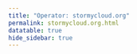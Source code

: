 ```yaml
---
title: "Operator: stormycloud.org"
permalink: stormycloud.org.html
datatable: true
hide_sidebar: true
---
```


<div>                        <script type="text/javascript">window.PlotlyConfig = {MathJaxConfig: 'local'};</script>
        <script src="https://cdn.plot.ly/plotly-2.4.2.min.js"></script>                <div id="1b428a53-99c0-429f-83a2-6bdc6bdf178b" class="plotly-graph-div" style="height:100%; width:100%;"></div>            <script type="text/javascript">                                    window.PLOTLYENV=window.PLOTLYENV || {};                                    if (document.getElementById("1b428a53-99c0-429f-83a2-6bdc6bdf178b")) {                    Plotly.newPlot(                        "1b428a53-99c0-429f-83a2-6bdc6bdf178b",                        [{"name":"exit probability (%)","type":"scatter","x":["2021-10-18","2021-10-19","2021-10-20","2021-10-21","2021-10-22","2021-10-23","2021-10-25","2021-10-27","2021-10-28","2021-10-29","2021-10-31","2021-11-01","2021-11-02","2021-11-03","2021-11-04","2021-11-05","2021-11-06","2021-11-07","2021-11-08","2021-11-09","2021-11-10","2021-11-11","2021-11-12","2021-11-13","2021-11-14","2021-11-15","2021-11-16","2021-11-17","2021-11-19","2021-11-20","2021-11-21","2021-11-22","2021-11-23","2021-11-24","2021-11-25","2021-11-27","2021-11-28","2021-11-29","2021-11-30","2021-12-01","2021-12-02","2021-12-03","2021-12-04","2021-12-05","2021-12-06","2021-12-07","2021-12-08","2021-12-09","2021-12-10","2021-12-11","2021-12-12","2021-12-13","2021-12-14","2021-12-15","2021-12-16","2021-12-17","2021-12-18","2021-12-19","2021-12-20","2021-12-21","2021-12-22","2021-12-23","2021-12-25","2021-12-26","2021-12-27","2021-12-28","2021-12-29","2021-12-30","2021-12-31","2022-01-01","2022-01-02","2022-01-03","2022-01-04","2022-01-05","2022-01-06","2022-01-07","2022-01-08","2022-01-09","2022-01-10","2022-01-11","2022-01-12","2022-01-13","2022-01-14","2022-01-15","2022-01-16","2022-01-17","2022-01-18","2022-01-19","2022-01-20","2022-01-21","2022-01-22","2022-01-23","2022-01-24","2022-01-25","2022-01-26","2022-01-27","2022-01-28","2022-01-29","2022-01-30","2022-01-31","2022-02-01","2022-02-02","2022-02-03","2022-02-04","2022-02-05","2022-02-06","2022-02-07","2022-02-08","2022-02-09","2022-02-10","2022-02-11","2022-02-12","2022-02-13","2022-02-14","2022-02-15","2022-02-16","2022-02-17","2022-02-18","2022-02-19","2022-02-20","2022-02-21","2022-02-22","2022-02-23","2022-02-24","2022-02-25","2022-02-26","2022-02-27","2022-02-28","2022-03-01","2022-03-02","2022-03-03","2022-03-04","2022-03-06","2022-03-07","2022-03-08","2022-03-09","2022-03-10","2022-03-11","2022-03-12","2022-03-13","2022-03-14","2022-03-15","2022-03-16","2022-03-17","2022-03-18","2022-03-19","2022-03-20","2022-03-21","2022-03-22","2022-03-23","2022-03-24","2022-03-25","2022-03-26","2022-03-27","2022-03-28","2022-03-29","2022-03-30","2022-03-31","2022-04-01","2022-04-02","2022-04-03","2022-04-04","2022-04-05","2022-04-06","2022-04-07","2022-04-08","2022-04-09","2022-04-10","2022-04-11","2022-04-12","2022-04-13","2022-04-14","2022-04-15","2022-04-16","2022-04-17","2022-04-18","2022-04-19","2022-04-20","2022-04-21","2022-04-22","2022-04-23","2022-04-24","2022-04-25","2022-04-26","2022-04-27","2022-04-28","2022-04-29","2022-04-30","2022-05-01","2022-05-02","2022-05-03","2022-05-04","2022-05-05","2022-05-06","2022-05-07","2022-05-08","2022-05-09","2022-05-10","2022-05-11","2022-05-12","2022-05-13","2022-05-14","2022-05-15","2022-05-16","2022-05-17","2022-05-18","2022-05-19","2022-05-20","2022-05-21","2022-05-22","2022-05-23","2022-05-24","2022-05-25","2022-05-26","2022-05-27","2022-05-28","2022-05-29"],"xaxis":"x","y":[0.0,0.0,0.0,0.0,0.0,0.0,0.03,0.08,0.1,0.12,0.17,0.25,0.26,0.32,0.38,0.46,0.48,0.47,0.47,0.57,0.68,0.7,0.67,0.67,0.7,0.09,0.08,0.08,0.08,0.08,0.07,0.0,0.05,0.06,0.05,0.04,0.04,0.04,0.04,0.0,0.0,0.0,0.0,0.0,null,null,null,0.0,0.02,0.05,0.09,0.15,0.18,0.23,0.3,0.31,0.33,0.41,0.45,0.47,0.49,0.49,0.56,0.59,0.59,0.62,0.64,0.66,0.71,0.75,0.79,0.83,0.89,0.9,0.94,0.93,0.9,0.88,0.94,0.98,0.9,0.72,0.79,0.78,0.74,1.0,0.86,0.86,0.83,0.78,0.54,0.0,0.0,0.0,0.03,0.05,0.0,0.0,0.0,0.09,0.14,0.25,0.28,0.28,0.33,0.29,0.29,0.29,0.29,0.34,0.37,0.4,0.42,0.47,0.0,0.0,0.51,0.5,0.51,0.46,0.45,0.46,0.49,0.58,0.61,0.63,0.64,0.63,0.62,0.64,0.61,0.61,0.58,0.58,0.55,0.56,0.59,0.53,0.56,0.56,0.57,0.58,0.58,0.6,0.63,0.59,0.6,0.67,0.7,0.69,0.73,0.78,0.88,0.9,1.01,0.98,1.01,1.05,1.04,1.05,1.04,1.01,1.03,1.04,1.04,1.05,1.06,1.05,1.05,0.68,0.56,0.52,0.9,0.87,0.52,0.53,0.91,0.94,0.99,1.15,1.2,1.28,1.35,1.89,2.03,1.98,1.97,1.98,1.96,1.87,1.86,1.89,1.95,1.88,1.78,1.74,1.75,1.72,1.76,1.77,1.8,1.91,1.79,1.77,1.74,1.72,1.72,1.64,1.6,1.65,1.56,1.54,1.55,1.27,1.45,1.48,1.51],"yaxis":"y"},{"name":"guard probability (%)","type":"scatter","x":["2021-10-18","2021-10-19","2021-10-20","2021-10-21","2021-10-22","2021-10-23","2021-10-25","2021-10-27","2021-10-28","2021-10-29","2021-10-31","2021-11-01","2021-11-02","2021-11-03","2021-11-04","2021-11-05","2021-11-06","2021-11-07","2021-11-08","2021-11-09","2021-11-10","2021-11-11","2021-11-12","2021-11-13","2021-11-14","2021-11-15","2021-11-16","2021-11-17","2021-11-19","2021-11-20","2021-11-21","2021-11-22","2021-11-23","2021-11-24","2021-11-25","2021-11-27","2021-11-28","2021-11-29","2021-11-30","2021-12-01","2021-12-02","2021-12-03","2021-12-04","2021-12-05","2021-12-06","2021-12-07","2021-12-08","2021-12-09","2021-12-10","2021-12-11","2021-12-12","2021-12-13","2021-12-14","2021-12-15","2021-12-16","2021-12-17","2021-12-18","2021-12-19","2021-12-20","2021-12-21","2021-12-22","2021-12-23","2021-12-25","2021-12-26","2021-12-27","2021-12-28","2021-12-29","2021-12-30","2021-12-31","2022-01-01","2022-01-02","2022-01-03","2022-01-04","2022-01-05","2022-01-06","2022-01-07","2022-01-08","2022-01-09","2022-01-10","2022-01-11","2022-01-12","2022-01-13","2022-01-14","2022-01-15","2022-01-16","2022-01-17","2022-01-18","2022-01-19","2022-01-20","2022-01-21","2022-01-22","2022-01-23","2022-01-24","2022-01-25","2022-01-26","2022-01-27","2022-01-28","2022-01-29","2022-01-30","2022-01-31","2022-02-01","2022-02-02","2022-02-03","2022-02-04","2022-02-05","2022-02-06","2022-02-07","2022-02-08","2022-02-09","2022-02-10","2022-02-11","2022-02-12","2022-02-13","2022-02-14","2022-02-15","2022-02-16","2022-02-17","2022-02-18","2022-02-19","2022-02-20","2022-02-21","2022-02-22","2022-02-23","2022-02-24","2022-02-25","2022-02-26","2022-02-27","2022-02-28","2022-03-01","2022-03-02","2022-03-03","2022-03-04","2022-03-06","2022-03-07","2022-03-08","2022-03-09","2022-03-10","2022-03-11","2022-03-12","2022-03-13","2022-03-14","2022-03-15","2022-03-16","2022-03-17","2022-03-18","2022-03-19","2022-03-20","2022-03-21","2022-03-22","2022-03-23","2022-03-24","2022-03-25","2022-03-26","2022-03-27","2022-03-28","2022-03-29","2022-03-30","2022-03-31","2022-04-01","2022-04-02","2022-04-03","2022-04-04","2022-04-05","2022-04-06","2022-04-07","2022-04-08","2022-04-09","2022-04-10","2022-04-11","2022-04-12","2022-04-13","2022-04-14","2022-04-15","2022-04-16","2022-04-17","2022-04-18","2022-04-19","2022-04-20","2022-04-21","2022-04-22","2022-04-23","2022-04-24","2022-04-25","2022-04-26","2022-04-27","2022-04-28","2022-04-29","2022-04-30","2022-05-01","2022-05-02","2022-05-03","2022-05-04","2022-05-05","2022-05-06","2022-05-07","2022-05-08","2022-05-09","2022-05-10","2022-05-11","2022-05-12","2022-05-13","2022-05-14","2022-05-15","2022-05-16","2022-05-17","2022-05-18","2022-05-19","2022-05-20","2022-05-21","2022-05-22","2022-05-23","2022-05-24","2022-05-25","2022-05-26","2022-05-27","2022-05-28","2022-05-29"],"xaxis":"x","y":[0.0,0.0,0.0,0.0,0.0,0.0,0.0,0.11,0.29,0.33,0.5,0.54,0.53,0.52,0.56,0.57,0.54,0.2,0.21,0.19,0.2,0.2,0.19,0.19,0.19,0.17,0.34,0.33,0.35,0.35,0.34,0.12,0.16,0.16,0.15,0.14,0.13,0.12,0.08,0.08,0.09,0.08,0.08,0.08,null,null,null,0.0,0.0,0.0,0.0,0.0,0.0,0.0,0.0,0.19,0.19,0.21,0.23,0.21,0.23,0.2,0.18,0.2,0.17,0.17,0.17,0.18,0.17,0.16,0.18,0.21,0.21,0.21,0.2,0.0,0.0,0.0,0.0,0.0,0.0,0.0,0.0,0.0,0.0,0.0,0.0,0.0,0.0,0.0,0.0,0.0,0.0,0.0,0.0,0.0,0.0,0.0,0.0,0.0,0.0,0.0,0.0,0.29,0.29,0.3,0.3,0.3,0.26,0.26,0.23,0.24,0.22,0.23,0.22,0.22,0.05,0.05,0.05,0.05,0.05,0.05,0.05,0.05,0.05,0.06,0.05,0.0,0.0,0.0,0.0,0.0,0.0,0.0,0.0,0.0,0.0,0.0,0.0,0.0,0.0,0.0,0.0,0.0,0.0,0.0,0.0,0.0,0.0,0.0,0.0,0.0,0.0,0.07,0.07,0.07,0.07,0.07,0.07,0.07,0.06,0.06,0.06,0.06,0.06,0.0,0.0,0.0,0.0,0.0,0.0,0.0,0.0,0.0,0.0,0.0,0.0,0.0,0.0,0.0,0.0,0.0,0.0,0.0,0.1,0.14,0.14,0.14,0.14,0.14,0.12,0.11,0.07,0.12,0.11,0.11,0.12,0.16,0.0,0.0,0.09,0.18,0.18,0.21,0.21,0.21,0.2,0.2,0.21,0.2,0.19,0.19,0.19,0.0,0.0,0.01,0.0],"yaxis":"y"},{"name":"advertised bandwidth","type":"scatter","x":["2021-10-18","2021-10-19","2021-10-20","2021-10-21","2021-10-22","2021-10-23","2021-10-25","2021-10-27","2021-10-28","2021-10-29","2021-10-31","2021-11-01","2021-11-02","2021-11-03","2021-11-04","2021-11-05","2021-11-06","2021-11-07","2021-11-08","2021-11-09","2021-11-10","2021-11-11","2021-11-12","2021-11-13","2021-11-14","2021-11-15","2021-11-16","2021-11-17","2021-11-19","2021-11-20","2021-11-21","2021-11-22","2021-11-23","2021-11-24","2021-11-25","2021-11-27","2021-11-28","2021-11-29","2021-11-30","2021-12-01","2021-12-02","2021-12-03","2021-12-04","2021-12-05","2021-12-06","2021-12-07","2021-12-08","2021-12-09","2021-12-10","2021-12-11","2021-12-12","2021-12-13","2021-12-14","2021-12-15","2021-12-16","2021-12-17","2021-12-18","2021-12-19","2021-12-20","2021-12-21","2021-12-22","2021-12-23","2021-12-25","2021-12-26","2021-12-27","2021-12-28","2021-12-29","2021-12-30","2021-12-31","2022-01-01","2022-01-02","2022-01-03","2022-01-04","2022-01-05","2022-01-06","2022-01-07","2022-01-08","2022-01-09","2022-01-10","2022-01-11","2022-01-12","2022-01-13","2022-01-14","2022-01-15","2022-01-16","2022-01-17","2022-01-18","2022-01-19","2022-01-20","2022-01-21","2022-01-22","2022-01-23","2022-01-24","2022-01-25","2022-01-26","2022-01-27","2022-01-28","2022-01-29","2022-01-30","2022-01-31","2022-02-01","2022-02-02","2022-02-03","2022-02-04","2022-02-05","2022-02-06","2022-02-07","2022-02-08","2022-02-09","2022-02-10","2022-02-11","2022-02-12","2022-02-13","2022-02-14","2022-02-15","2022-02-16","2022-02-17","2022-02-18","2022-02-19","2022-02-20","2022-02-21","2022-02-22","2022-02-23","2022-02-24","2022-02-25","2022-02-26","2022-02-27","2022-02-28","2022-03-01","2022-03-02","2022-03-03","2022-03-04","2022-03-06","2022-03-07","2022-03-08","2022-03-09","2022-03-10","2022-03-11","2022-03-12","2022-03-13","2022-03-14","2022-03-15","2022-03-16","2022-03-17","2022-03-18","2022-03-19","2022-03-20","2022-03-21","2022-03-22","2022-03-23","2022-03-24","2022-03-25","2022-03-26","2022-03-27","2022-03-28","2022-03-29","2022-03-30","2022-03-31","2022-04-01","2022-04-02","2022-04-03","2022-04-04","2022-04-05","2022-04-06","2022-04-07","2022-04-08","2022-04-09","2022-04-10","2022-04-11","2022-04-12","2022-04-13","2022-04-14","2022-04-15","2022-04-16","2022-04-17","2022-04-18","2022-04-19","2022-04-20","2022-04-21","2022-04-22","2022-04-23","2022-04-24","2022-04-25","2022-04-26","2022-04-27","2022-04-28","2022-04-29","2022-04-30","2022-05-01","2022-05-02","2022-05-03","2022-05-04","2022-05-05","2022-05-06","2022-05-07","2022-05-08","2022-05-09","2022-05-10","2022-05-11","2022-05-12","2022-05-13","2022-05-14","2022-05-15","2022-05-16","2022-05-17","2022-05-18","2022-05-19","2022-05-20","2022-05-21","2022-05-22","2022-05-23","2022-05-24","2022-05-25","2022-05-26","2022-05-27","2022-05-28","2022-05-29"],"xaxis":"x","y":[0.0,0.05,0.16,0.25,0.36,0.36,0.71,0.95,1.2,1.44,1.6,1.72,1.94,2.03,2.25,2.32,2.48,2.54,2.7,3.37,3.65,3.78,3.78,3.79,4.04,4.09,3.6,3.73,3.77,3.77,3.75,3.04,3.03,2.26,2.24,2.24,2.23,1.77,1.77,0.81,0.8,0.79,0.8,0.8,0.8,0.44,0.44,0.44,0.67,0.75,1.02,0.68,0.88,1.1,1.22,1.45,1.54,1.64,1.67,1.78,1.82,1.88,1.96,2.04,2.11,2.14,2.15,2.28,2.32,2.42,2.47,2.51,2.6,2.62,2.6,2.7,2.74,2.74,2.81,2.92,3.01,3.02,3.09,3.14,3.18,3.26,3.31,3.32,3.28,3.29,3.26,3.26,3.25,3.25,3.52,3.54,3.57,2.83,1.41,1.35,1.79,1.96,2.07,2.18,2.21,2.21,2.24,2.12,1.91,2.06,2.08,2.13,2.25,2.31,2.28,2.28,2.32,2.29,2.25,2.24,2.33,2.54,2.6,2.28,2.31,2.31,2.32,2.34,2.37,2.32,2.28,2.24,2.25,2.18,2.2,2.26,2.26,2.26,2.23,2.22,2.27,2.27,2.26,2.27,2.29,2.25,2.54,2.58,2.76,2.66,2.79,3.04,3.13,3.29,3.39,3.5,3.57,3.59,3.6,3.59,3.44,3.52,3.58,3.63,3.65,3.65,3.62,3.59,3.63,3.64,3.57,3.6,3.54,3.57,3.57,3.55,3.44,3.61,3.92,3.93,4.3,4.45,7.43,7.98,8.26,8.38,8.31,8.39,8.47,7.92,7.88,7.91,7.65,7.46,7.38,7.38,7.41,7.45,7.36,7.22,7.47,7.7,7.71,7.77,7.75,7.73,7.59,7.77,7.67,7.7,7.78,7.75,7.49,7.47,8.06,8.21,8.24],"yaxis":"y2"}],                        {"hovermode":"x","template":{"data":{"bar":[{"error_x":{"color":"#2a3f5f"},"error_y":{"color":"#2a3f5f"},"marker":{"line":{"color":"#E5ECF6","width":0.5},"pattern":{"fillmode":"overlay","size":10,"solidity":0.2}},"type":"bar"}],"barpolar":[{"marker":{"line":{"color":"#E5ECF6","width":0.5},"pattern":{"fillmode":"overlay","size":10,"solidity":0.2}},"type":"barpolar"}],"carpet":[{"aaxis":{"endlinecolor":"#2a3f5f","gridcolor":"white","linecolor":"white","minorgridcolor":"white","startlinecolor":"#2a3f5f"},"baxis":{"endlinecolor":"#2a3f5f","gridcolor":"white","linecolor":"white","minorgridcolor":"white","startlinecolor":"#2a3f5f"},"type":"carpet"}],"choropleth":[{"colorbar":{"outlinewidth":0,"ticks":""},"type":"choropleth"}],"contour":[{"colorbar":{"outlinewidth":0,"ticks":""},"colorscale":[[0.0,"#0d0887"],[0.1111111111111111,"#46039f"],[0.2222222222222222,"#7201a8"],[0.3333333333333333,"#9c179e"],[0.4444444444444444,"#bd3786"],[0.5555555555555556,"#d8576b"],[0.6666666666666666,"#ed7953"],[0.7777777777777778,"#fb9f3a"],[0.8888888888888888,"#fdca26"],[1.0,"#f0f921"]],"type":"contour"}],"contourcarpet":[{"colorbar":{"outlinewidth":0,"ticks":""},"type":"contourcarpet"}],"heatmap":[{"colorbar":{"outlinewidth":0,"ticks":""},"colorscale":[[0.0,"#0d0887"],[0.1111111111111111,"#46039f"],[0.2222222222222222,"#7201a8"],[0.3333333333333333,"#9c179e"],[0.4444444444444444,"#bd3786"],[0.5555555555555556,"#d8576b"],[0.6666666666666666,"#ed7953"],[0.7777777777777778,"#fb9f3a"],[0.8888888888888888,"#fdca26"],[1.0,"#f0f921"]],"type":"heatmap"}],"heatmapgl":[{"colorbar":{"outlinewidth":0,"ticks":""},"colorscale":[[0.0,"#0d0887"],[0.1111111111111111,"#46039f"],[0.2222222222222222,"#7201a8"],[0.3333333333333333,"#9c179e"],[0.4444444444444444,"#bd3786"],[0.5555555555555556,"#d8576b"],[0.6666666666666666,"#ed7953"],[0.7777777777777778,"#fb9f3a"],[0.8888888888888888,"#fdca26"],[1.0,"#f0f921"]],"type":"heatmapgl"}],"histogram":[{"marker":{"pattern":{"fillmode":"overlay","size":10,"solidity":0.2}},"type":"histogram"}],"histogram2d":[{"colorbar":{"outlinewidth":0,"ticks":""},"colorscale":[[0.0,"#0d0887"],[0.1111111111111111,"#46039f"],[0.2222222222222222,"#7201a8"],[0.3333333333333333,"#9c179e"],[0.4444444444444444,"#bd3786"],[0.5555555555555556,"#d8576b"],[0.6666666666666666,"#ed7953"],[0.7777777777777778,"#fb9f3a"],[0.8888888888888888,"#fdca26"],[1.0,"#f0f921"]],"type":"histogram2d"}],"histogram2dcontour":[{"colorbar":{"outlinewidth":0,"ticks":""},"colorscale":[[0.0,"#0d0887"],[0.1111111111111111,"#46039f"],[0.2222222222222222,"#7201a8"],[0.3333333333333333,"#9c179e"],[0.4444444444444444,"#bd3786"],[0.5555555555555556,"#d8576b"],[0.6666666666666666,"#ed7953"],[0.7777777777777778,"#fb9f3a"],[0.8888888888888888,"#fdca26"],[1.0,"#f0f921"]],"type":"histogram2dcontour"}],"mesh3d":[{"colorbar":{"outlinewidth":0,"ticks":""},"type":"mesh3d"}],"parcoords":[{"line":{"colorbar":{"outlinewidth":0,"ticks":""}},"type":"parcoords"}],"pie":[{"automargin":true,"type":"pie"}],"scatter":[{"marker":{"colorbar":{"outlinewidth":0,"ticks":""}},"type":"scatter"}],"scatter3d":[{"line":{"colorbar":{"outlinewidth":0,"ticks":""}},"marker":{"colorbar":{"outlinewidth":0,"ticks":""}},"type":"scatter3d"}],"scattercarpet":[{"marker":{"colorbar":{"outlinewidth":0,"ticks":""}},"type":"scattercarpet"}],"scattergeo":[{"marker":{"colorbar":{"outlinewidth":0,"ticks":""}},"type":"scattergeo"}],"scattergl":[{"marker":{"colorbar":{"outlinewidth":0,"ticks":""}},"type":"scattergl"}],"scattermapbox":[{"marker":{"colorbar":{"outlinewidth":0,"ticks":""}},"type":"scattermapbox"}],"scatterpolar":[{"marker":{"colorbar":{"outlinewidth":0,"ticks":""}},"type":"scatterpolar"}],"scatterpolargl":[{"marker":{"colorbar":{"outlinewidth":0,"ticks":""}},"type":"scatterpolargl"}],"scatterternary":[{"marker":{"colorbar":{"outlinewidth":0,"ticks":""}},"type":"scatterternary"}],"surface":[{"colorbar":{"outlinewidth":0,"ticks":""},"colorscale":[[0.0,"#0d0887"],[0.1111111111111111,"#46039f"],[0.2222222222222222,"#7201a8"],[0.3333333333333333,"#9c179e"],[0.4444444444444444,"#bd3786"],[0.5555555555555556,"#d8576b"],[0.6666666666666666,"#ed7953"],[0.7777777777777778,"#fb9f3a"],[0.8888888888888888,"#fdca26"],[1.0,"#f0f921"]],"type":"surface"}],"table":[{"cells":{"fill":{"color":"#EBF0F8"},"line":{"color":"white"}},"header":{"fill":{"color":"#C8D4E3"},"line":{"color":"white"}},"type":"table"}]},"layout":{"annotationdefaults":{"arrowcolor":"#2a3f5f","arrowhead":0,"arrowwidth":1},"autotypenumbers":"strict","coloraxis":{"colorbar":{"outlinewidth":0,"ticks":""}},"colorscale":{"diverging":[[0,"#8e0152"],[0.1,"#c51b7d"],[0.2,"#de77ae"],[0.3,"#f1b6da"],[0.4,"#fde0ef"],[0.5,"#f7f7f7"],[0.6,"#e6f5d0"],[0.7,"#b8e186"],[0.8,"#7fbc41"],[0.9,"#4d9221"],[1,"#276419"]],"sequential":[[0.0,"#0d0887"],[0.1111111111111111,"#46039f"],[0.2222222222222222,"#7201a8"],[0.3333333333333333,"#9c179e"],[0.4444444444444444,"#bd3786"],[0.5555555555555556,"#d8576b"],[0.6666666666666666,"#ed7953"],[0.7777777777777778,"#fb9f3a"],[0.8888888888888888,"#fdca26"],[1.0,"#f0f921"]],"sequentialminus":[[0.0,"#0d0887"],[0.1111111111111111,"#46039f"],[0.2222222222222222,"#7201a8"],[0.3333333333333333,"#9c179e"],[0.4444444444444444,"#bd3786"],[0.5555555555555556,"#d8576b"],[0.6666666666666666,"#ed7953"],[0.7777777777777778,"#fb9f3a"],[0.8888888888888888,"#fdca26"],[1.0,"#f0f921"]]},"colorway":["#636efa","#EF553B","#00cc96","#ab63fa","#FFA15A","#19d3f3","#FF6692","#B6E880","#FF97FF","#FECB52"],"font":{"color":"#2a3f5f"},"geo":{"bgcolor":"white","lakecolor":"white","landcolor":"#E5ECF6","showlakes":true,"showland":true,"subunitcolor":"white"},"hoverlabel":{"align":"left"},"hovermode":"closest","mapbox":{"style":"light"},"paper_bgcolor":"white","plot_bgcolor":"#E5ECF6","polar":{"angularaxis":{"gridcolor":"white","linecolor":"white","ticks":""},"bgcolor":"#E5ECF6","radialaxis":{"gridcolor":"white","linecolor":"white","ticks":""}},"scene":{"xaxis":{"backgroundcolor":"#E5ECF6","gridcolor":"white","gridwidth":2,"linecolor":"white","showbackground":true,"ticks":"","zerolinecolor":"white"},"yaxis":{"backgroundcolor":"#E5ECF6","gridcolor":"white","gridwidth":2,"linecolor":"white","showbackground":true,"ticks":"","zerolinecolor":"white"},"zaxis":{"backgroundcolor":"#E5ECF6","gridcolor":"white","gridwidth":2,"linecolor":"white","showbackground":true,"ticks":"","zerolinecolor":"white"}},"shapedefaults":{"line":{"color":"#2a3f5f"}},"ternary":{"aaxis":{"gridcolor":"white","linecolor":"white","ticks":""},"baxis":{"gridcolor":"white","linecolor":"white","ticks":""},"bgcolor":"#E5ECF6","caxis":{"gridcolor":"white","linecolor":"white","ticks":""}},"title":{"x":0.05},"xaxis":{"automargin":true,"gridcolor":"white","linecolor":"white","ticks":"","title":{"standoff":15},"zerolinecolor":"white","zerolinewidth":2},"yaxis":{"automargin":true,"gridcolor":"white","linecolor":"white","ticks":"","title":{"standoff":15},"zerolinecolor":"white","zerolinewidth":2}}},"xaxis":{"anchor":"y","domain":[0.0,0.94],"rangeselector":{"buttons":[{"count":7,"label":"week","step":"day","stepmode":"backward"},{"count":1,"label":"month","step":"month","stepmode":"backward"},{"count":6,"label":"6 months","step":"month","stepmode":"backward"},{"count":1,"label":"year","step":"year","stepmode":"backward"},{"step":"all"}]}},"yaxis":{"anchor":"x","domain":[0.0,1.0],"rangemode":"nonnegative","ticksuffix":"%","title":{"text":"exit / guard probability"}},"yaxis2":{"anchor":"x","overlaying":"y","rangemode":"nonnegative","side":"right","ticksuffix":" Gbit/s","title":{"text":"advertised bandwidth"}}},                        {"responsive": true}                    )                };                            </script>        </div>

Only proven relays are included in the graph and table. A proven relay claims to be part of a domain
and can be verified to be part of it via the
["well-known" URL or DNS records](https://nusenu.github.io/ContactInfo-Information-Sharing-Specification/#proof).

<div class="datatable-begin"></div>

| Nickname                                                                |   Mbit/s | Exit   | IPv4                                                   | IPv6                                                             | First Seen   | Tor Version   | AS Name                                    |
|:------------------------------------------------------------------------|---------:|:-------|:-------------------------------------------------------|:-----------------------------------------------------------------|:-------------|:--------------|:-------------------------------------------|
| [StormyCloudInc](w/relay/00B211F85E145B50890633CA9CB6B18262E51CD7.html) |       52 | Y      | [23.128.248.20](https://stat.ripe.net/23.128.248.20)   | [2602:fc05::20](https://stat.ripe.net/2602:fc05::20)             | 2022-01-24   | 0.4.7.7       | [DATAIDEAS-LLC](w/as_number/AS398355)      |
| [StormyCloudInc](w/relay/034B9A318A1D2D235B244482741E3A1F12E2A950.html) |      115 | Y      | [23.128.248.106](https://stat.ripe.net/23.128.248.106) | [2602:fc05::106](https://stat.ripe.net/2602:fc05::106)           | 2022-04-20   | 0.4.7.7       | [DATAIDEAS-LLC](w/as_number/AS398355)      |
| [StormyCloudInc](w/relay/037A9B1EF680151D1977B52CFFA948819B2F867A.html) |       58 | Y      | [23.128.248.10](https://stat.ripe.net/23.128.248.10)   | [2602:fc05::10](https://stat.ripe.net/2602:fc05::10)             | 2022-01-23   | 0.4.7.7       | [DATAIDEAS-LLC](w/as_number/AS398355)      |
| [StormyCloudInc](w/relay/04C4FCDE7AA0BFCC16A3239A619F7A910A51DCEC.html) |       82 | Y      | [23.128.248.90](https://stat.ripe.net/23.128.248.90)   | [2602:fc05::90](https://stat.ripe.net/2602:fc05::90)             | 2022-04-20   | 0.4.7.7       | [DATAIDEAS-LLC](w/as_number/AS398355)      |
| [StormyCloudInc](w/relay/0A5EE342140AF65850A0D1CCEF0ECB3223AFA24F.html) |       52 | Y      | [23.128.248.31](https://stat.ripe.net/23.128.248.31)   | [2602:fc05::31](https://stat.ripe.net/2602:fc05::31)             | 2022-02-09   | 0.4.7.7       | [DATAIDEAS-LLC](w/as_number/AS398355)      |
| [StormyCloudInc](w/relay/0ADB159F5297ED37D42840CB867A9D849EF5B8C1.html) |       92 | Y      | [23.128.248.105](https://stat.ripe.net/23.128.248.105) | [2602:fc05::105](https://stat.ripe.net/2602:fc05::105)           | 2022-04-20   | 0.4.7.7       | [DATAIDEAS-LLC](w/as_number/AS398355)      |
| [StormyCloudInc](w/relay/148AE8A8B3D9AD6D7245EFD4FA430D54CC658381.html) |       85 | Y      | [23.128.248.101](https://stat.ripe.net/23.128.248.101) | [2602:fc05::101](https://stat.ripe.net/2602:fc05::101)           | 2022-04-20   | 0.4.7.7       | [DATAIDEAS-LLC](w/as_number/AS398355)      |
| [StormyCloudInc](w/relay/14DDE2215534AFB444E44AA6155892C8268B98FF.html) |       93 | Y      | [23.128.248.98](https://stat.ripe.net/23.128.248.98)   | [2602:fc05::98](https://stat.ripe.net/2602:fc05::98)             | 2022-04-20   | 0.4.7.7       | [DATAIDEAS-LLC](w/as_number/AS398355)      |
| [StormyCloudInc](w/relay/166443CA1BE8020A9479B117E7ADB061CF8F7852.html) |       45 | Y      | [23.128.248.27](https://stat.ripe.net/23.128.248.27)   | [2602:fc05::27](https://stat.ripe.net/2602:fc05::27)             | 2022-01-25   | 0.4.7.7       | [DATAIDEAS-LLC](w/as_number/AS398355)      |
| [StormyCloudInc](w/relay/16D56A08617FA30069AE21A98682497C1409D560.html) |      104 | Y      | [23.128.248.77](https://stat.ripe.net/23.128.248.77)   | [2602:fc05::77](https://stat.ripe.net/2602:fc05::77)             | 2022-04-19   | 0.4.7.7       | [DATAIDEAS-LLC](w/as_number/AS398355)      |
| [StormyCloudInc](w/relay/19B53DE3B97AEE85A90D44F0F06C1AE69FF62237.html) |      461 | N      | [135.181.129.26](https://stat.ripe.net/135.181.129.26) | [2a01:4f9:4b:200d::2](https://stat.ripe.net/2a01:4f9:4b:200d::2) | 2022-02-01   | 0.4.7.7       | [Hetzner Online GmbH](w/as_number/AS24940) |
| [StormyCloudInc](w/relay/1FD3278BAB4AF53F6A909F6DB072BCEFC50F001A.html) |       60 | Y      | [23.128.248.55](https://stat.ripe.net/23.128.248.55)   | [2602:fc05::55](https://stat.ripe.net/2602:fc05::55)             | 2022-03-18   | 0.4.7.7       | [DATAIDEAS-LLC](w/as_number/AS398355)      |
| [StormyCloudInc](w/relay/226E9C2384648420EED8A3E863EAABB2EF477384.html) |       57 | Y      | [23.128.248.65](https://stat.ripe.net/23.128.248.65)   | [2602:fc05::65](https://stat.ripe.net/2602:fc05::65)             | 2022-03-18   | 0.4.7.7       | [DATAIDEAS-LLC](w/as_number/AS398355)      |
| [StormyCloudInc](w/relay/2915EBDBA5D4DAE9C06CE70E366C04C912EDB781.html) |       98 | Y      | [23.128.248.72](https://stat.ripe.net/23.128.248.72)   | [2602:fc05::72](https://stat.ripe.net/2602:fc05::72)             | 2022-04-19   | 0.4.7.7       | [DATAIDEAS-LLC](w/as_number/AS398355)      |
| [StormyCloudInc](w/relay/29D3E5CD4454E08EDB616B8DE47D0672AC010008.html) |      106 | Y      | [23.128.248.73](https://stat.ripe.net/23.128.248.73)   | [2602:fc05::73](https://stat.ripe.net/2602:fc05::73)             | 2022-04-19   | 0.4.7.7       | [DATAIDEAS-LLC](w/as_number/AS398355)      |
| [StormyCloudInc](w/relay/2A20F8E474ED326922926611046312F9012A1039.html) |       72 | Y      | [23.128.248.51](https://stat.ripe.net/23.128.248.51)   | [2602:fc05::51](https://stat.ripe.net/2602:fc05::51)             | 2022-03-18   | 0.4.7.7       | [DATAIDEAS-LLC](w/as_number/AS398355)      |
| [StormyCloudInc](w/relay/2BC1779CF325C5E4A6C0A5F958E458ED104CCEA7.html) |       55 | Y      | [23.128.248.24](https://stat.ripe.net/23.128.248.24)   | [2602:fc05::24](https://stat.ripe.net/2602:fc05::24)             | 2022-01-25   | 0.4.7.7       | [DATAIDEAS-LLC](w/as_number/AS398355)      |
| [StormyCloudInc](w/relay/2BDDA4D4F0B5ABA0151D1CB539A89070561FB70E.html) |       49 | Y      | [23.128.248.46](https://stat.ripe.net/23.128.248.46)   | [2602:fc05::46](https://stat.ripe.net/2602:fc05::46)             | 2022-02-21   | 0.4.7.7       | [DATAIDEAS-LLC](w/as_number/AS398355)      |
| [StormyCloudInc](w/relay/3058098EB5BE28A8DE2984FBBAEC76B12DAD312C.html) |       70 | Y      | [23.128.248.54](https://stat.ripe.net/23.128.248.54)   | [2602:fc05::54](https://stat.ripe.net/2602:fc05::54)             | 2022-03-18   | 0.4.7.7       | [DATAIDEAS-LLC](w/as_number/AS398355)      |
| [StormyCloudInc](w/relay/30B53D30B0A837D514EE4B7414A61EAE1F739697.html) |       66 | Y      | [23.128.248.108](https://stat.ripe.net/23.128.248.108) | [2602:fc05::108](https://stat.ripe.net/2602:fc05::108)           | 2022-05-03   | 0.4.7.7       | [DATAIDEAS-LLC](w/as_number/AS398355)      |
| [StormyCloudInc](w/relay/3AD93704B1EFFA79F2BF09CAB7ADCC334D0BEF7A.html) |       45 | Y      | [23.128.248.16](https://stat.ripe.net/23.128.248.16)   | [2602:fc05::16](https://stat.ripe.net/2602:fc05::16)             | 2022-01-24   | 0.4.7.7       | [DATAIDEAS-LLC](w/as_number/AS398355)      |
| [StormyCloudInc](w/relay/3CDCF690D4EF3501D9C6CC281BEE3ED5B299A82D.html) |       42 | Y      | [23.128.248.33](https://stat.ripe.net/23.128.248.33)   | [2602:fc05::33](https://stat.ripe.net/2602:fc05::33)             | 2022-02-19   | 0.4.7.7       | [DATAIDEAS-LLC](w/as_number/AS398355)      |
| [StormyCloudInc](w/relay/3DD7408DBB9EBC9474E3C8E40E4467EADD842B99.html) |       92 | Y      | [23.128.248.71](https://stat.ripe.net/23.128.248.71)   | [2602:fc05::71](https://stat.ripe.net/2602:fc05::71)             | 2022-04-19   | 0.4.7.7       | [DATAIDEAS-LLC](w/as_number/AS398355)      |
| [StormyCloudInc](w/relay/3EF489E1F8EDA383286769CBF90E3CB18B0F71CF.html) |       48 | Y      | [23.128.248.17](https://stat.ripe.net/23.128.248.17)   | [2602:fc05::17](https://stat.ripe.net/2602:fc05::17)             | 2022-01-24   | 0.4.7.7       | [DATAIDEAS-LLC](w/as_number/AS398355)      |
| [StormyCloudInc](w/relay/409E467254EB937F3F31BED3DC664D155064C79E.html) |       43 | Y      | [23.128.248.39](https://stat.ripe.net/23.128.248.39)   | [2602:fc05::39](https://stat.ripe.net/2602:fc05::39)             | 2022-02-21   | 0.4.7.7       | [DATAIDEAS-LLC](w/as_number/AS398355)      |
| [StormyCloudInc](w/relay/41DEB739D6945A0A16E9252D8E72CBF713D191BD.html) |       42 | Y      | [23.128.248.32](https://stat.ripe.net/23.128.248.32)   | [2602:fc05::32](https://stat.ripe.net/2602:fc05::32)             | 2022-02-19   | 0.4.7.7       | [DATAIDEAS-LLC](w/as_number/AS398355)      |
| [StormyCloudInc](w/relay/44F9E17F0368BEF8D87283E72ECAE2C1DC4F9B50.html) |      122 | Y      | [23.128.248.80](https://stat.ripe.net/23.128.248.80)   | [2602:fc05::80](https://stat.ripe.net/2602:fc05::80)             | 2022-04-19   | 0.4.7.7       | [DATAIDEAS-LLC](w/as_number/AS398355)      |
| [StormyCloudInc](w/relay/455FD241FACDD3405EC5A8F09A8CBEE9A2EF3D16.html) |      102 | Y      | [23.128.248.82](https://stat.ripe.net/23.128.248.82)   | [2602:fc05::82](https://stat.ripe.net/2602:fc05::82)             | 2022-04-19   | 0.4.7.7       | [DATAIDEAS-LLC](w/as_number/AS398355)      |
| [StormyCloudInc](w/relay/45B15C47D255070B24B4BF39876E3E39C8789719.html) |       96 | Y      | [23.128.248.93](https://stat.ripe.net/23.128.248.93)   | [2602:fc05::93](https://stat.ripe.net/2602:fc05::93)             | 2022-04-20   | 0.4.7.7       | [DATAIDEAS-LLC](w/as_number/AS398355)      |
| [StormyCloudInc](w/relay/45B93DC1EF220C09AB8ACBA4089C40E6B3905795.html) |      114 | Y      | [23.128.248.67](https://stat.ripe.net/23.128.248.67)   | [2602:fc05::67](https://stat.ripe.net/2602:fc05::67)             | 2022-04-19   | 0.4.7.7       | [DATAIDEAS-LLC](w/as_number/AS398355)      |
| [StormyCloudInc](w/relay/4AD55DFE8D81FEB8AB3ED7DFEDF5683A8549212C.html) |       66 | Y      | [23.128.248.89](https://stat.ripe.net/23.128.248.89)   | [2602:fc05::89](https://stat.ripe.net/2602:fc05::89)             | 2022-04-20   | 0.4.7.7       | [DATAIDEAS-LLC](w/as_number/AS398355)      |
| [StormyCloudInc](w/relay/4B0BC0CD47B93EB98CB2D624C634143F5BD62BF6.html) |       57 | Y      | [23.128.248.30](https://stat.ripe.net/23.128.248.30)   | [2602:fc05::30](https://stat.ripe.net/2602:fc05::30)             | 2022-02-09   | 0.4.7.7       | [DATAIDEAS-LLC](w/as_number/AS398355)      |
| [StormyCloudInc](w/relay/4CF532E6EAB191A6395746C29F17FA1E2C6E7362.html) |       80 | Y      | [23.128.248.87](https://stat.ripe.net/23.128.248.87)   | [2602:fc05::87](https://stat.ripe.net/2602:fc05::87)             | 2022-04-20   | 0.4.7.7       | [DATAIDEAS-LLC](w/as_number/AS398355)      |
| [StormyCloudInc](w/relay/4D4DF9757EFDCD02FD35B40F976570F5361852AF.html) |       82 | Y      | [23.128.248.81](https://stat.ripe.net/23.128.248.81)   | [2602:fc05::81](https://stat.ripe.net/2602:fc05::81)             | 2022-04-19   | 0.4.7.7       | [DATAIDEAS-LLC](w/as_number/AS398355)      |
| [StormyCloudInc](w/relay/505402046A183ABDEAB90A9C57C323C3B0B72429.html) |       47 | Y      | [23.128.248.40](https://stat.ripe.net/23.128.248.40)   | [2602:fc05::40](https://stat.ripe.net/2602:fc05::40)             | 2022-02-21   | 0.4.7.7       | [DATAIDEAS-LLC](w/as_number/AS398355)      |
| [StormyCloudInc](w/relay/53B731873343DDE07675DF4D75C4937F499C678B.html) |      108 | Y      | [23.128.248.94](https://stat.ripe.net/23.128.248.94)   | [2602:fc05::94](https://stat.ripe.net/2602:fc05::94)             | 2022-04-20   | 0.4.7.7       | [DATAIDEAS-LLC](w/as_number/AS398355)      |
| [StormyCloudInc](w/relay/53FD4DFA80B269D8D59245B1BC0A7DD8E3E38466.html) |       74 | Y      | [23.128.248.78](https://stat.ripe.net/23.128.248.78)   | [2602:fc05::78](https://stat.ripe.net/2602:fc05::78)             | 2022-04-19   | 0.4.7.7       | [DATAIDEAS-LLC](w/as_number/AS398355)      |
| [StormyCloudInc](w/relay/5535843F76703CFE1DA7DAF58AA69D53FF094F13.html) |      102 | Y      | [23.128.248.95](https://stat.ripe.net/23.128.248.95)   | [2602:fc05::95](https://stat.ripe.net/2602:fc05::95)             | 2022-04-20   | 0.4.7.7       | [DATAIDEAS-LLC](w/as_number/AS398355)      |
| [StormyCloudInc](w/relay/5F359C00B481B9DF0427CB09F1F32B78C28ECAB4.html) |       71 | Y      | [23.128.248.59](https://stat.ripe.net/23.128.248.59)   | [2602:fc05::59](https://stat.ripe.net/2602:fc05::59)             | 2022-03-18   | 0.4.7.7       | [DATAIDEAS-LLC](w/as_number/AS398355)      |
| [StormyCloudInc](w/relay/667F755FC8D61303987D3B0554FB5F79ED8BFD21.html) |       48 | Y      | [23.128.248.45](https://stat.ripe.net/23.128.248.45)   | [2602:fc05::45](https://stat.ripe.net/2602:fc05::45)             | 2022-02-21   | 0.4.7.7       | [DATAIDEAS-LLC](w/as_number/AS398355)      |
| [StormyCloudInc](w/relay/68150AD734D9EF635534475BFC086C7957393D16.html) |       94 | Y      | [23.128.248.63](https://stat.ripe.net/23.128.248.63)   | [2602:fc05::63](https://stat.ripe.net/2602:fc05::63)             | 2022-03-18   | 0.4.7.7       | [DATAIDEAS-LLC](w/as_number/AS398355)      |
| [StormyCloudInc](w/relay/688B36D35246AA012F15E5B4482B77F99A7C30E5.html) |       55 | Y      | [23.128.248.34](https://stat.ripe.net/23.128.248.34)   | [2602:fc05::34](https://stat.ripe.net/2602:fc05::34)             | 2022-02-20   | 0.4.7.7       | [DATAIDEAS-LLC](w/as_number/AS398355)      |
| [StormyCloudInc](w/relay/6BE96754BD61056E3A36E1009248AB76D4A943E3.html) |       73 | Y      | [23.128.248.83](https://stat.ripe.net/23.128.248.83)   | [2602:fc05::83](https://stat.ripe.net/2602:fc05::83)             | 2022-04-20   | 0.4.7.7       | [DATAIDEAS-LLC](w/as_number/AS398355)      |
| [StormyCloudInc](w/relay/6DE892043698C837C58E374E9130F3FD37422DD1.html) |       96 | Y      | [23.128.248.102](https://stat.ripe.net/23.128.248.102) | [2602:fc05::102](https://stat.ripe.net/2602:fc05::102)           | 2022-04-20   | 0.4.7.7       | [DATAIDEAS-LLC](w/as_number/AS398355)      |
| [StormyCloudInc](w/relay/6EA904BE17DB5CF37EB9416ECB73C24A7FED057E.html) |       49 | Y      | [23.128.248.12](https://stat.ripe.net/23.128.248.12)   | [2602:fc05::12](https://stat.ripe.net/2602:fc05::12)             | 2022-01-23   | 0.4.7.7       | [DATAIDEAS-LLC](w/as_number/AS398355)      |
| [StormyCloudInc](w/relay/735A513088A7598B568DF6E89011787F29C638EC.html) |      115 | Y      | [23.128.248.96](https://stat.ripe.net/23.128.248.96)   | [2602:fc05::96](https://stat.ripe.net/2602:fc05::96)             | 2022-04-20   | 0.4.7.7       | [DATAIDEAS-LLC](w/as_number/AS398355)      |
| [StormyCloudInc](w/relay/76B3B62839BC59822FC09C0E80435DD0524083D3.html) |       46 | Y      | [23.128.248.15](https://stat.ripe.net/23.128.248.15)   | [2602:fc05::15](https://stat.ripe.net/2602:fc05::15)             | 2022-01-24   | 0.4.7.7       | [DATAIDEAS-LLC](w/as_number/AS398355)      |
| [StormyCloudInc](w/relay/77122969E45B22F1BD5D1421F200048086E75AF0.html) |       45 | Y      | [23.128.248.49](https://stat.ripe.net/23.128.248.49)   | [2602:fc05::49](https://stat.ripe.net/2602:fc05::49)             | 2022-02-21   | 0.4.7.7       | [DATAIDEAS-LLC](w/as_number/AS398355)      |
| [StormyCloudInc](w/relay/7A3FF53E727429AC30BAAD1074F4EE5381F67A6F.html) |       62 | Y      | [23.128.248.62](https://stat.ripe.net/23.128.248.62)   | [2602:fc05::62](https://stat.ripe.net/2602:fc05::62)             | 2022-03-18   | 0.4.7.7       | [DATAIDEAS-LLC](w/as_number/AS398355)      |
| [StormyCloudInc](w/relay/7C7F68333B0E5B4D39B52D88AB864FDF41F998EB.html) |       44 | Y      | [23.128.248.37](https://stat.ripe.net/23.128.248.37)   | [2602:fc05::37](https://stat.ripe.net/2602:fc05::37)             | 2022-02-20   | 0.4.7.7       | [DATAIDEAS-LLC](w/as_number/AS398355)      |
| [StormyCloudInc](w/relay/7E7737831BEEB5EE423F37E127112F1E3C5419CF.html) |       50 | Y      | [23.128.248.18](https://stat.ripe.net/23.128.248.18)   | [2602:fc05::18](https://stat.ripe.net/2602:fc05::18)             | 2022-01-24   | 0.4.7.7       | [DATAIDEAS-LLC](w/as_number/AS398355)      |
| [StormyCloudInc](w/relay/83639B40CB33CC87BB75E6E1BCEE9F1C127BF789.html) |       89 | Y      | [23.128.248.91](https://stat.ripe.net/23.128.248.91)   | [2602:fc05::91](https://stat.ripe.net/2602:fc05::91)             | 2022-04-20   | 0.4.7.7       | [DATAIDEAS-LLC](w/as_number/AS398355)      |
| [StormyCloudInc](w/relay/85422BC1612840FA70EB70ECCD9F66D0D397719B.html) |       42 | Y      | [23.128.248.25](https://stat.ripe.net/23.128.248.25)   | [2602:fc05::25](https://stat.ripe.net/2602:fc05::25)             | 2022-01-25   | 0.4.7.7       | [DATAIDEAS-LLC](w/as_number/AS398355)      |
| [StormyCloudInc](w/relay/8B7B790C87496902E834E4B6A9190F9D46022454.html) |       48 | Y      | [23.128.248.36](https://stat.ripe.net/23.128.248.36)   | [2602:fc05::36](https://stat.ripe.net/2602:fc05::36)             | 2022-02-20   | 0.4.7.7       | [DATAIDEAS-LLC](w/as_number/AS398355)      |
| [StormyCloudInc](w/relay/8D48F5BB9D6479E60FA9138FE6D62E8395AFC43D.html) |      104 | Y      | [23.128.248.99](https://stat.ripe.net/23.128.248.99)   | [2602:fc05::99](https://stat.ripe.net/2602:fc05::99)             | 2022-04-20   | 0.4.7.7       | [DATAIDEAS-LLC](w/as_number/AS398355)      |
| [StormyCloudInc](w/relay/8E90D504E39A4532AA69688CE5098ACF4B97852C.html) |       77 | Y      | [23.128.248.107](https://stat.ripe.net/23.128.248.107) | [2602:fc05::107](https://stat.ripe.net/2602:fc05::107)           | 2022-05-03   | 0.4.7.7       | [DATAIDEAS-LLC](w/as_number/AS398355)      |
| [StormyCloudInc](w/relay/8F32C089CD71D6FB1012FD6EC1EC0438A57F32C5.html) |       44 | Y      | [23.128.248.23](https://stat.ripe.net/23.128.248.23)   | [2602:fc05::23](https://stat.ripe.net/2602:fc05::23)             | 2022-01-25   | 0.4.7.7       | [DATAIDEAS-LLC](w/as_number/AS398355)      |
| [StormyCloudInc](w/relay/8FFA62DEB796D18DA8CAA9A95E0B1F60CDDDCB50.html) |       50 | Y      | [23.128.248.14](https://stat.ripe.net/23.128.248.14)   | [2602:fc05::14](https://stat.ripe.net/2602:fc05::14)             | 2022-01-23   | 0.4.7.7       | [DATAIDEAS-LLC](w/as_number/AS398355)      |
| [StormyCloudInc](w/relay/945FD7E1B45A31037C4C449E166855357B809478.html) |       89 | Y      | [23.128.248.35](https://stat.ripe.net/23.128.248.35)   | [2602:fc05::35](https://stat.ripe.net/2602:fc05::35)             | 2022-02-20   | 0.4.7.7       | [DATAIDEAS-LLC](w/as_number/AS398355)      |
| [StormyCloudInc](w/relay/9ADF5CD338C7961831C8A05877C5A2BAAFC80E23.html) |       48 | Y      | [23.128.248.38](https://stat.ripe.net/23.128.248.38)   | [2602:fc05::38](https://stat.ripe.net/2602:fc05::38)             | 2022-02-21   | 0.4.7.7       | [DATAIDEAS-LLC](w/as_number/AS398355)      |
| [StormyCloudInc](w/relay/9B65209A23D357B16A2C4FE6F3AA387C971A0BBA.html) |      104 | Y      | [23.128.248.76](https://stat.ripe.net/23.128.248.76)   | [2602:fc05::76](https://stat.ripe.net/2602:fc05::76)             | 2022-04-19   | 0.4.7.7       | [DATAIDEAS-LLC](w/as_number/AS398355)      |
| [StormyCloudInc](w/relay/9C7D6A3AFA4A87B696A5D73F6739C7D76F78CE3C.html) |       83 | Y      | [23.128.248.88](https://stat.ripe.net/23.128.248.88)   | [2602:fc05::88](https://stat.ripe.net/2602:fc05::88)             | 2022-04-20   | 0.4.7.7       | [DATAIDEAS-LLC](w/as_number/AS398355)      |
| [StormyCloudInc](w/relay/9D8B82B4BB12C3DBD5C681D6B483ADED29DF4A42.html) |       84 | Y      | [23.128.248.85](https://stat.ripe.net/23.128.248.85)   | [2602:fc05::85](https://stat.ripe.net/2602:fc05::85)             | 2022-04-20   | 0.4.7.7       | [DATAIDEAS-LLC](w/as_number/AS398355)      |
| [StormyCloudInc](w/relay/A00FAA3F0F84F8B118D337660FF0AA4E3E32AE5A.html) |       42 | Y      | [23.128.248.21](https://stat.ripe.net/23.128.248.21)   | [2602:fc05::21](https://stat.ripe.net/2602:fc05::21)             | 2022-01-25   | 0.4.7.7       | [DATAIDEAS-LLC](w/as_number/AS398355)      |
| [StormyCloudInc](w/relay/A5FCCC93BAD75F95A763AF5E11D487279182510C.html) |       70 | Y      | [23.128.248.109](https://stat.ripe.net/23.128.248.109) | [2602:fc05::109](https://stat.ripe.net/2602:fc05::109)           | 2022-05-03   | 0.4.7.7       | [DATAIDEAS-LLC](w/as_number/AS398355)      |
| [StormyCloudInc](w/relay/A8587BA166CD99FEFC2A64ECE987E358776908D1.html) |       45 | Y      | [23.128.248.41](https://stat.ripe.net/23.128.248.41)   | [2602:fc05::41](https://stat.ripe.net/2602:fc05::41)             | 2022-02-21   | 0.4.7.7       | [DATAIDEAS-LLC](w/as_number/AS398355)      |
| [StormyCloudInc](w/relay/A88CE4546B3165A03E4099260B93294BE750532A.html) |       50 | Y      | [23.128.248.26](https://stat.ripe.net/23.128.248.26)   | [2602:fc05::26](https://stat.ripe.net/2602:fc05::26)             | 2022-01-25   | 0.4.7.7       | [DATAIDEAS-LLC](w/as_number/AS398355)      |
| [StormyCloudInc](w/relay/AAC8AAA8FA3B8DF73BF490D60E7C24E42D753C3F.html) |       66 | Y      | [23.128.248.52](https://stat.ripe.net/23.128.248.52)   | [2602:fc05::52](https://stat.ripe.net/2602:fc05::52)             | 2022-03-18   | 0.4.7.7       | [DATAIDEAS-LLC](w/as_number/AS398355)      |
| [StormyCloudInc](w/relay/B09550F342100A8146AB5270AC557BFCDF233E8E.html) |       61 | Y      | [23.128.248.43](https://stat.ripe.net/23.128.248.43)   | [2602:fc05::43](https://stat.ripe.net/2602:fc05::43)             | 2022-02-21   | 0.4.7.7       | [DATAIDEAS-LLC](w/as_number/AS398355)      |
| [StormyCloudInc](w/relay/B26DE3EB54909EFD3C15CE8DC339A0CCB69945BE.html) |       79 | Y      | [23.128.248.103](https://stat.ripe.net/23.128.248.103) | [2602:fc05::103](https://stat.ripe.net/2602:fc05::103)           | 2022-04-20   | 0.4.7.7       | [DATAIDEAS-LLC](w/as_number/AS398355)      |
| [StormyCloudInc](w/relay/B3FB77094B42D6737A972D271687A85FACE9E55D.html) |      113 | Y      | [23.128.248.97](https://stat.ripe.net/23.128.248.97)   | [2602:fc05::97](https://stat.ripe.net/2602:fc05::97)             | 2022-04-20   | 0.4.7.7       | [DATAIDEAS-LLC](w/as_number/AS398355)      |
| [StormyCloudInc](w/relay/B5620AEA8C401C3A84AD629C56C787CB4A7544E5.html) |       85 | Y      | [23.128.248.66](https://stat.ripe.net/23.128.248.66)   | [2602:fc05::66](https://stat.ripe.net/2602:fc05::66)             | 2022-04-10   | 0.4.7.7       | [DATAIDEAS-LLC](w/as_number/AS398355)      |
| [StormyCloudInc](w/relay/B5B1877E20FDCB0B4F92400FFF198ED07A4B3C4A.html) |       72 | Y      | [23.128.248.104](https://stat.ripe.net/23.128.248.104) | [2602:fc05::104](https://stat.ripe.net/2602:fc05::104)           | 2022-04-20   | 0.4.7.7       | [DATAIDEAS-LLC](w/as_number/AS398355)      |
| [StormyCloudInc](w/relay/B98740838CC89CD6931FE4EB440150541D9C9A50.html) |       73 | Y      | [23.128.248.58](https://stat.ripe.net/23.128.248.58)   | [2602:fc05::58](https://stat.ripe.net/2602:fc05::58)             | 2022-03-18   | 0.4.7.7       | [DATAIDEAS-LLC](w/as_number/AS398355)      |
| [StormyCloudInc](w/relay/BC7ACE7298DF5BC8FFCEA4CF0CB88C97902E4582.html) |       50 | Y      | [23.128.248.29](https://stat.ripe.net/23.128.248.29)   | [2602:fc05::29](https://stat.ripe.net/2602:fc05::29)             | 2022-01-25   | 0.4.7.7       | [DATAIDEAS-LLC](w/as_number/AS398355)      |
| [StormyCloudInc](w/relay/C2A4538EBBA31F10D272FBC03044B50D8034872F.html) |       81 | Y      | [23.128.248.50](https://stat.ripe.net/23.128.248.50)   | [2602:fc05::50](https://stat.ripe.net/2602:fc05::50)             | 2022-03-12   | 0.4.7.7       | [DATAIDEAS-LLC](w/as_number/AS398355)      |
| [StormyCloudInc](w/relay/CB3794F3F30AB6F6E242F4D01AFCF11AD6E6A360.html) |      136 | Y      | [23.128.248.79](https://stat.ripe.net/23.128.248.79)   | [2602:fc05::79](https://stat.ripe.net/2602:fc05::79)             | 2022-04-19   | 0.4.7.7       | [DATAIDEAS-LLC](w/as_number/AS398355)      |
| [StormyCloudInc](w/relay/CCC0DE257C56FCFEACFB0239D48F7460DCDA0B96.html) |       83 | Y      | [23.128.248.56](https://stat.ripe.net/23.128.248.56)   | [2602:fc05::56](https://stat.ripe.net/2602:fc05::56)             | 2022-03-18   | 0.4.7.7       | [DATAIDEAS-LLC](w/as_number/AS398355)      |
| [StormyCloudInc](w/relay/D0A5578655659B95C7370C06F059896429299036.html) |       85 | Y      | [23.128.248.75](https://stat.ripe.net/23.128.248.75)   | [2602:fc05::75](https://stat.ripe.net/2602:fc05::75)             | 2022-04-19   | 0.4.7.7       | [DATAIDEAS-LLC](w/as_number/AS398355)      |
| [StormyCloudInc](w/relay/D41E3DC25F65040E1EFF1FE2168FE5F133238F6C.html) |      144 | Y      | [23.128.248.84](https://stat.ripe.net/23.128.248.84)   | [2602:fc05::84](https://stat.ripe.net/2602:fc05::84)             | 2022-04-20   | 0.4.7.7       | [DATAIDEAS-LLC](w/as_number/AS398355)      |
| [StormyCloudInc](w/relay/D67C3E461EA44E46993B9BA4576E27F938947F62.html) |       76 | Y      | [23.128.248.53](https://stat.ripe.net/23.128.248.53)   | [2602:fc05::53](https://stat.ripe.net/2602:fc05::53)             | 2022-03-18   | 0.4.7.7       | [DATAIDEAS-LLC](w/as_number/AS398355)      |
| [StormyCloudInc](w/relay/D8773C1BAA890CDEF3B48B5EC5B6AA610735DCAB.html) |       39 | Y      | [23.128.248.22](https://stat.ripe.net/23.128.248.22)   | [2602:fc05::22](https://stat.ripe.net/2602:fc05::22)             | 2022-01-25   | 0.4.7.7       | [DATAIDEAS-LLC](w/as_number/AS398355)      |
| [StormyCloudInc](w/relay/D94C320BA3165499577ACAB1C05E501B91D044E7.html) |       63 | Y      | [23.128.248.69](https://stat.ripe.net/23.128.248.69)   | [2602:fc05::69](https://stat.ripe.net/2602:fc05::69)             | 2022-04-19   | 0.4.7.7       | [DATAIDEAS-LLC](w/as_number/AS398355)      |
| [StormyCloudInc](w/relay/D9F12DAB34FA89A4B529DC6744F60BDFA8104CB3.html) |       63 | Y      | [23.128.248.47](https://stat.ripe.net/23.128.248.47)   | [2602:fc05::47](https://stat.ripe.net/2602:fc05::47)             | 2022-02-21   | 0.4.7.7       | [DATAIDEAS-LLC](w/as_number/AS398355)      |
| [StormyCloudInc](w/relay/DB2BFCC5519EB0190986D6756AA08B8EFD1FE130.html) |      113 | Y      | [23.128.248.92](https://stat.ripe.net/23.128.248.92)   | [2602:fc05::92](https://stat.ripe.net/2602:fc05::92)             | 2022-04-20   | 0.4.7.7       | [DATAIDEAS-LLC](w/as_number/AS398355)      |
| [StormyCloudInc](w/relay/DDE988A745422A4BBFF0C1ABFD1777D74BFBC40E.html) |       47 | Y      | [23.128.248.11](https://stat.ripe.net/23.128.248.11)   | [2602:fc05::11](https://stat.ripe.net/2602:fc05::11)             | 2022-01-23   | 0.4.7.7       | [DATAIDEAS-LLC](w/as_number/AS398355)      |
| [StormyCloudInc](w/relay/E088907B0530A727ACA184794069B2654325FD05.html) |      103 | Y      | [23.128.248.74](https://stat.ripe.net/23.128.248.74)   | [2602:fc05::74](https://stat.ripe.net/2602:fc05::74)             | 2022-04-19   | 0.4.7.7       | [DATAIDEAS-LLC](w/as_number/AS398355)      |
| [StormyCloudInc](w/relay/E0EB6A505C2798B70D17B066810318B3201B43DD.html) |       58 | Y      | [23.128.248.57](https://stat.ripe.net/23.128.248.57)   | [2602:fc05::57](https://stat.ripe.net/2602:fc05::57)             | 2022-03-18   | 0.4.7.7       | [DATAIDEAS-LLC](w/as_number/AS398355)      |
| [StormyCloudInc](w/relay/E138DED3C142BAC0F27B7F80ACD2DC020CCDC94C.html) |       75 | Y      | [23.128.248.86](https://stat.ripe.net/23.128.248.86)   | [2602:fc05::86](https://stat.ripe.net/2602:fc05::86)             | 2022-04-20   | 0.4.7.7       | [DATAIDEAS-LLC](w/as_number/AS398355)      |
| [StormyCloudInc](w/relay/E64F70B34C41A3AA3EECA5315ECE2BDC1A27F222.html) |       53 | Y      | [23.128.248.44](https://stat.ripe.net/23.128.248.44)   | [2602:fc05::44](https://stat.ripe.net/2602:fc05::44)             | 2022-02-21   | 0.4.7.7       | [DATAIDEAS-LLC](w/as_number/AS398355)      |
| [StormyCloudInc](w/relay/E79C7019696D3882A6CD8113D883C56FD50D0623.html) |      101 | Y      | [23.128.248.68](https://stat.ripe.net/23.128.248.68)   | [2602:fc05::68](https://stat.ripe.net/2602:fc05::68)             | 2022-04-19   | 0.4.7.7       | [DATAIDEAS-LLC](w/as_number/AS398355)      |
| [StormyCloudInc](w/relay/E7A95410152EC24001884A910F3FF5C81AA52D42.html) |       63 | Y      | [23.128.248.61](https://stat.ripe.net/23.128.248.61)   | [2602:fc05::61](https://stat.ripe.net/2602:fc05::61)             | 2022-03-18   | 0.4.7.7       | [DATAIDEAS-LLC](w/as_number/AS398355)      |
| [StormyCloudInc](w/relay/ECFD15D3AEED2FE955D52989F30D2349AE3BE435.html) |       47 | Y      | [23.128.248.42](https://stat.ripe.net/23.128.248.42)   | [2602:fc05::42](https://stat.ripe.net/2602:fc05::42)             | 2022-02-21   | 0.4.7.7       | [DATAIDEAS-LLC](w/as_number/AS398355)      |
| [StormyCloudInc](w/relay/EDD507B5CAAAABFB0F343CF621A202F93CB57CE4.html) |       48 | Y      | [23.128.248.13](https://stat.ripe.net/23.128.248.13)   | [2602:fc05::13](https://stat.ripe.net/2602:fc05::13)             | 2022-01-23   | 0.4.7.7       | [DATAIDEAS-LLC](w/as_number/AS398355)      |
| [StormyCloudInc](w/relay/EF844B9424B002C54180CB786E6323C6044745EE.html) |       99 | Y      | [23.128.248.64](https://stat.ripe.net/23.128.248.64)   | [2602:fc05::64](https://stat.ripe.net/2602:fc05::64)             | 2022-03-18   | 0.4.7.7       | [DATAIDEAS-LLC](w/as_number/AS398355)      |
| [StormyCloudInc](w/relay/EFF54875CFED77DDB6260A1A4AD2B0608E3807A1.html) |       60 | Y      | [23.128.248.19](https://stat.ripe.net/23.128.248.19)   | [2602:fc05::19](https://stat.ripe.net/2602:fc05::19)             | 2022-01-24   | 0.4.7.7       | [DATAIDEAS-LLC](w/as_number/AS398355)      |
| [StormyCloudInc](w/relay/F3934258379F84CDAA785981E704BA6D94CF08AA.html) |      106 | Y      | [23.128.248.70](https://stat.ripe.net/23.128.248.70)   | [2602:fc05::70](https://stat.ripe.net/2602:fc05::70)             | 2022-04-19   | 0.4.7.7       | [DATAIDEAS-LLC](w/as_number/AS398355)      |
| [StormyCloudInc](w/relay/F4A669C5CE98C6193A96A2E2F21D901D69AE4F99.html) |       70 | Y      | [23.128.248.60](https://stat.ripe.net/23.128.248.60)   | [2602:fc05::60](https://stat.ripe.net/2602:fc05::60)             | 2022-03-18   | 0.4.7.7       | [DATAIDEAS-LLC](w/as_number/AS398355)      |
| [StormyCloudInc](w/relay/F7D4CBBA938E0ADCF2F2159121657A4E6065AE93.html) |       97 | Y      | [23.128.248.100](https://stat.ripe.net/23.128.248.100) | [2602:fc05::100](https://stat.ripe.net/2602:fc05::100)           | 2022-04-20   | 0.4.7.7       | [DATAIDEAS-LLC](w/as_number/AS398355)      |
| [StormyCloudInc](w/relay/F8555980E41FF5D0E2379126DAD74C56FF32DD66.html) |      442 | N      | [135.181.129.26](https://stat.ripe.net/135.181.129.26) | [2a01:4f9:4b:200d::2](https://stat.ripe.net/2a01:4f9:4b:200d::2) | 2022-02-01   | 0.4.7.7       | [Hetzner Online GmbH](w/as_number/AS24940) |
| [StormyCloudInc](w/relay/F8BDA076BAA2452B7CD885B58863D956883605D6.html) |       50 | Y      | [23.128.248.28](https://stat.ripe.net/23.128.248.28)   | [2602:fc05::28](https://stat.ripe.net/2602:fc05::28)             | 2022-01-25   | 0.4.7.7       | [DATAIDEAS-LLC](w/as_number/AS398355)      |
| [StormyCloudInc](w/relay/F9685EC0F0C054CBD6B0D373550E0025927910B0.html) |       44 | Y      | [23.128.248.48](https://stat.ripe.net/23.128.248.48)   | [2602:fc05::48](https://stat.ripe.net/2602:fc05::48)             | 2022-02-21   | 0.4.7.7       | [DATAIDEAS-LLC](w/as_number/AS398355)      |

<div class="datatable-end"></div> 